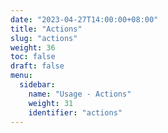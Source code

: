 ```yaml
---
date: "2023-04-27T14:00:00+08:00"
title: "Actions"
slug: "actions"
weight: 36
toc: false
draft: false
menu:
  sidebar:
    name: "Usage - Actions"
    weight: 31
    identifier: "actions"
---
```

